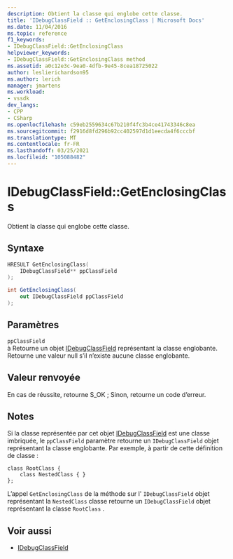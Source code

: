 ```yaml
---
description: Obtient la classe qui englobe cette classe.
title: 'IDebugClassField :: GetEnclosingClass | Microsoft Docs'
ms.date: 11/04/2016
ms.topic: reference
f1_keywords:
- IDebugClassField::GetEnclosingClass
helpviewer_keywords:
- IDebugClassField::GetEnclosingClass method
ms.assetid: a0c12e3c-9ea0-4dfb-9e45-8cea18725022
author: leslierichardson95
ms.author: lerich
manager: jmartens
ms.workload:
- vssdk
dev_langs:
- CPP
- CSharp
ms.openlocfilehash: c59eb2559634c67b210f4fc3b4ce41743346c8ea
ms.sourcegitcommit: f2916d8fd296b92cc402597d1d1eecda4f6cccbf
ms.translationtype: MT
ms.contentlocale: fr-FR
ms.lasthandoff: 03/25/2021
ms.locfileid: "105088482"
---
```

# <a name="idebugclassfieldgetenclosingclass"></a>IDebugClassField::GetEnclosingClass
Obtient la classe qui englobe cette classe.

## <a name="syntax"></a>Syntaxe

```cpp
HRESULT GetEnclosingClass(
    IDebugClassField** ppClassField
);
```

```csharp
int GetEnclosingClass(
    out IDebugClassField ppClassField
);
```

## <a name="parameters"></a>Paramètres
`ppClassField`\
à Retourne un objet [IDebugClassField](../../../extensibility/debugger/reference/idebugclassfield.md) représentant la classe englobante. Retourne une valeur null s’il n’existe aucune classe englobante.

## <a name="return-value"></a>Valeur renvoyée
En cas de réussite, retourne S_OK ; Sinon, retourne un code d’erreur.

## <a name="remarks"></a>Notes
Si la classe représentée par cet objet [IDebugClassField](../../../extensibility/debugger/reference/idebugclassfield.md) est une classe imbriquée, le `ppClassField` paramètre retourne un `IDebugClassField` objet représentant la classe englobante. Par exemple, à partir de cette définition de classe :

```
class RootClass {
    class NestedClass { }
};
```

L’appel `GetEnclosingClass` de la méthode sur l' `IDebugClassField` objet représentant la `NestedClass` classe retourne un `IDebugClassField` objet représentant la classe `RootClass` .

## <a name="see-also"></a>Voir aussi
- [IDebugClassField](../../../extensibility/debugger/reference/idebugclassfield.md)
